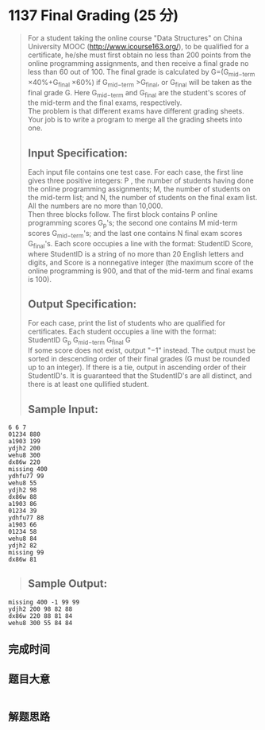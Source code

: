 # 1137 Final Grading (25 分)  
> For a student taking the online course "Data Structures" on China University MOOC (http://www.icourse163.org/), to be qualified for a certificate, he/she must first obtain no less than 200 points from the online programming assignments, and then receive a final grade no less than 60 out of 100. The final grade is calculated by G=(G<sub>mid−term</sub>​ ×40%+G<sub>final</sub> ×60%) if G<sub>mid−term</sub> >G<sub>final</sub>, or G<sub>final</sub> will be taken as the final grade G. Here G<sub>mid−term</sub> and G<sub>final</sub> are the student's scores of the mid-term and the final exams, respectively.  
> The problem is that different exams have different grading sheets. Your job is to write a program to merge all the grading sheets into one.  
> ## Input Specification:  
> Each input file contains one test case. For each case, the first line gives three positive integers: P , the number of students having done the online programming assignments; M, the number of students on the mid-term list; and N, the number of students on the final exam list. All the numbers are no more than 10,000.  
> Then three blocks follow. The first block contains P online programming scores G<sub>p</sub>'s; the second one contains M mid-term scores G<sub>mid−term</sub>'s; and the last one contains N final exam scores G<sub>final</sub>'s. Each score occupies a line with the format: StudentID Score, where StudentID is a string of no more than 20 English letters and digits, and Score is a nonnegative integer (the maximum score of the online programming is 900, and that of the mid-term and final exams is 100).  
> ## Output Specification:  
> For each case, print the list of students who are qualified for certificates. Each student occupies a line with the format:  
> StudentID G<sub>p</sub> G<sub>mid−term</sub> G<sub>final</sub> G  
> If some score does not exist, output "−1" instead. The output must be sorted in descending order of their final grades (G must be rounded up to an integer). If there is a tie, output in ascending order of their StudentID's. It is guaranteed that the StudentID's are all distinct, and there is at least one qullified student.  
> ## Sample Input:
```
6 6 7
01234 880
a1903 199
ydjh2 200
wehu8 300
dx86w 220
missing 400
ydhfu77 99
wehu8 55
ydjh2 98
dx86w 88
a1903 86
01234 39
ydhfu77 88
a1903 66
01234 58
wehu8 84
ydjh2 82
missing 99
dx86w 81
```
> ## Sample Output:
```
missing 400 -1 99 99
ydjh2 200 98 82 88
dx86w 220 88 81 84
wehu8 300 55 84 84
```
## 完成时间

## 题目大意
```
```
## 解题思路
```
```
